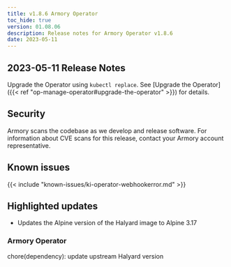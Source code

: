 ```yaml
---
title: v1.8.6 Armory Operator
toc_hide: true
version: 01.08.06
description: Release notes for Armory Operator v1.8.6
date: 2023-05-11
---
```


## 2023-05-11 Release Notes

Upgrade the Operator using `kubectl replace`. See [Upgrade the Operator]({{< ref "op-manage-operator#upgrade-the-operator" >}}) for details.

## Security

Armory scans the codebase as we develop and release software. For information about CVE scans for this release, contact your Armory account representative.

## Known issues

{{< include "known-issues/ki-operator-webhookerror.md" >}}

## Highlighted updates

* Updates the Alpine version of the Halyard image to Alpine 3.17

### Armory Operator

chore(dependency): update upstream Halyard version
